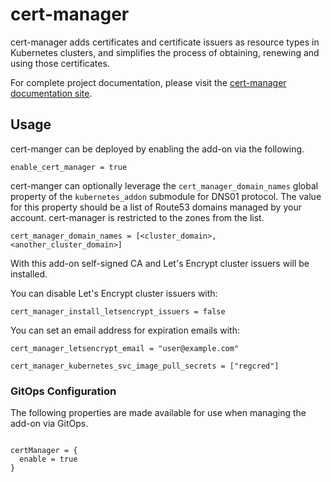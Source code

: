 # cert-manager

cert-manager adds certificates and certificate issuers as resource types in Kubernetes clusters, and simplifies the process of obtaining, renewing and using those certificates.

For complete project documentation, please visit the [cert-manager documentation site](https://cert-manager.io/docs/).

## Usage

cert-manger can be deployed by enabling the add-on via the following.

```hcl
enable_cert_manager = true
```

cert-manger can optionally leverage the `cert_manager_domain_names` global property of the `kubernetes_addon` submodule for DNS01 protocol. The value for this property should be a list of Route53 domains managed by your account. cert-manager is restricted to the zones from the list.

```
cert_manager_domain_names = [<cluster_domain>, <another_cluster_domain>]
```

With this add-on self-signed CA and Let's Encrypt cluster issuers will be installed.

You can disable Let's Encrypt cluster issuers with:

```
cert_manager_install_letsencrypt_issuers = false
```

You can set an email address for expiration emails with:

```
cert_manager_letsencrypt_email = "user@example.com"
```

```
cert_manager_kubernetes_svc_image_pull_secrets = ["regcred"]
```

### GitOps Configuration

The following properties are made available for use when managing the add-on via GitOps.

```

certManager = {
  enable = true
}
```
